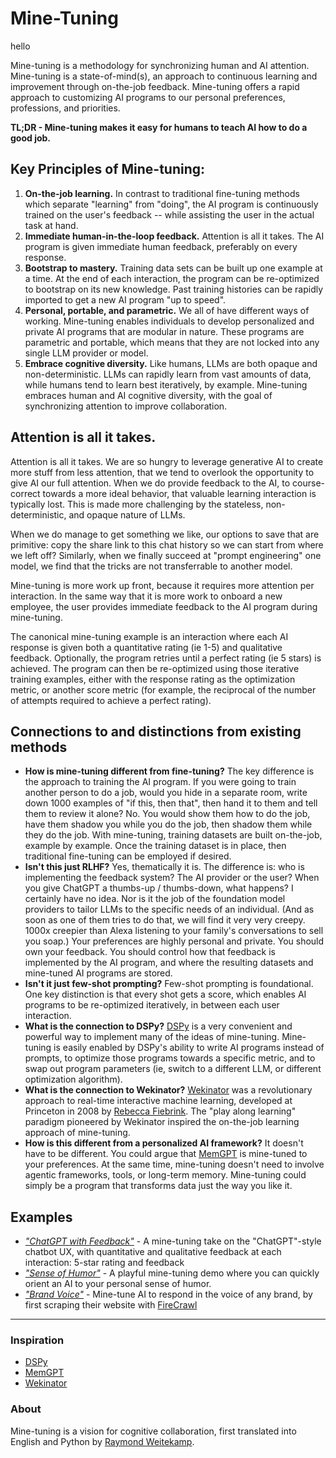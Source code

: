 # Mine-Tuning

hello

Mine-tuning is a methodology for synchronizing human and AI attention. Mine-tuning is a state-of-mind(s), an approach to continuous learning and improvement through on-the-job feedback. Mine-tuning offers a rapid approach to customizing AI programs to our personal preferences, professions, and priorities.

**TL;DR - Mine-tuning makes it easy for humans to teach AI how to do a good job.**

## Key Principles of Mine-tuning: 

1. **On-the-job learning.** In contrast to traditional fine-tuning methods which separate "learning" from "doing", the AI program is continuously trained on the user's feedback -- while assisting the user in the actual task at hand.
2. **Immediate human-in-the-loop feedback.** Attention is all it takes. The AI program is given immediate human feedback, preferably on every response.
3. **Bootstrap to mastery.** Training data sets can be built up one example at a time. At the end of each interaction, the program can be re-optimized to bootstrap on its new knowledge. Past training histories can be rapidly imported to get a new AI program "up to speed".
4. **Personal, portable, and parametric.** We all of have different ways of working. Mine-tuning enables individuals to develop personalized and private AI programs that are modular in nature. These programs are parametric and portable, which means that they are not locked into any single LLM provider or model. 
5. **Embrace cognitive diversity.** Like humans, LLMs are both opaque and non-deterministic. LLMs can rapidly learn from vast amounts of data, while humans tend to learn best iteratively, by example. Mine-tuning embraces human and AI cognitive diversity, with the goal of synchronizing attention to improve collaboration. 

## Attention is all it takes.

Attention is all it takes. We are so hungry to leverage generative AI to create more stuff from less attention, that we tend to overlook the opportunity to give AI our full attention. When we do provide feedback to the AI, to course-correct towards a more ideal behavior, that valuable learning interaction is typically lost. This is made more challenging by the stateless, non-deterministic, and opaque nature of LLMs. 

When we do manage to get something we like, our options to save that are primitive: copy the share link to this chat history so we can start from where we left off? Similarly, when we finally succeed at "prompt engineering" one model, we find that the tricks are not transferrable to another model. 

Mine-tuning is more work up front, because it requires more attention per interaction. In the same way that it is more work to onboard a new employee, the user provides immediate feedback to the AI program during mine-tuning. 

The canonical mine-tuning example is an interaction where each AI response is given both a quantitative rating (ie 1-5) and qualitative feedback. Optionally, the program retries until a perfect rating (ie 5 stars) is achieved. The program can then be re-optimized using those iterative training examples, either with the response rating as the optimization metric, or another score metric (for example, the reciprocal of the number of attempts required to achieve a perfect rating).

## Connections to and distinctions from existing methods
- **How is mine-tuning different from fine-tuning?** The key difference is the approach to training the AI program. If you were going to train another person to do a job, would you hide in a separate room, write down 1000 examples of "if this, then that", then hand it to them and tell them to review it alone? No. You would show them how to do the job, have them shadow you while you do the job, then shadow them while they do the job. With mine-tuning, training datasets are built on-the-job, example by example. Once the training dataset is in place, then traditional fine-tuning can be employed if desired.
- **Isn't this just RLHF?** Yes, thematically it is. The difference is: who is implementing the feedback system? The AI provider or the user? When you give ChatGPT a thumbs-up / thumbs-down, what happens? I certainly have no idea. Nor is it the job of the foundation model providers to tailor LLMs to the specific needs of an individual. (And as soon as one of them tries to do that, we will find it very very creepy. 1000x creepier than Alexa listening to your family's conversations to sell you soap.) Your preferences are highly personal and private. You should own your feedback. You should control how that feedback is implemented by the AI program, and where the resulting datasets and mine-tuned AI programs are stored.
- **Isn't it just few-shot prompting?** Few-shot prompting is foundational. One key distinction is that every shot gets a score, which enables AI programs to be re-optimized iteratively, in between each user interaction. 
- **What is the connection to DSPy?** [DSPy](https://dspy-docs.vercel.app) is a very convenient and powerful way to implement many of the ideas of mine-tuning. Mine-tuning is easily enabled by DSPy's ability to write AI programs instead of prompts, to optimize those programs towards a specific metric, and to swap out program parameters (ie, switch to a different LLM, or different optimization algorithm).
- **What is the connection to Wekinator?** [Wekinator](http://www.wekinator.org/) was a revolutionary approach to real-time interactive machine learning, developed at Princeton in 2008 by [Rebecca Fiebrink](https://researchers.arts.ac.uk/1594-rebecca-fiebrink/). The "play along learning" paradigm pioneered by Wekinator inspired the on-the-job learning approach of mine-tuning.
- **How is this different from a personalized AI framework?** It doesn't have to be different. You could argue that [MemGPT](https://memgpt.ai/) is mine-tuned to your preferences. At the same time, mine-tuning doesn't need to involve agentic frameworks, tools, or long-term memory. Mine-tuning could simply be a program that transforms data just the way you like it.

## Examples
- _["ChatGPT with Feedback"](https://github.com/rawwerks/MineTuning/blob/main/examples/chat_gpt_5_stars/chat_gpt_5_stars.ipynb)_ - A mine-tuning take on the "ChatGPT"-style chatbot UX, with quantitative and qualitative feedback at each interaction: 5-star rating and feedback  
- _["Sense of Humor"](https://github.com/rawwerks/MineTuning/blob/main/examples/sense_of_humor/sense_of_humor.ipynb)_ - A playful mine-tuning demo where you can quickly orient an AI to your personal sense of humor. 
- _["Brand Voice"](https://github.com/rawwerks/MineTuning/blob/main/examples/brand_voice/brand_voice.ipynb)_ - Mine-tune AI to respond in the voice of any brand, by first scraping their website with [FireCrawl](https://www.firecrawl.dev/)

---

### Inspiration
- [DSPy](https://dspy-docs.vercel.app)
- [MemGPT](https://memgpt.ai/)
- [Wekinator](http://www.wekinator.org/)

### About
Mine-tuning is a vision for cognitive collaboration, first translated into English and Python by [Raymond Weitekamp](https://raw.works/).
